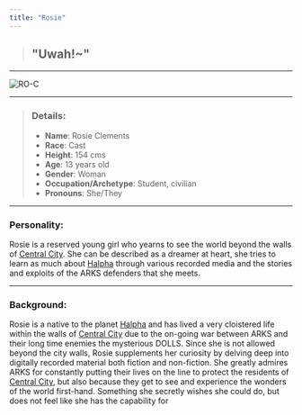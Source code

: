 ```yaml
---
title: "Rosie"
---
```


 > ## "Uwah!~"

---

![RO-C](https://raw.githubusercontent.com/Edd1ee/quartz/hugo/content/Images/Screenshots/roc.png?style=centerme)

---

> ### Details:
> - **Name**: Rosie Clements
> - **Race**: Cast
> - **Height**: 154 cms
> - **Age**: 13 years old
> - **Gender**: Woman
> - **Occupation/Archetype**: Student, civilian
> - **Pronouns**: She/They

---

### Personality:
Rosie is a reserved young girl who yearns to see the world beyond the walls of [Central City](SubIndexes/Places/Aelio/CentralCity.md). She can be described as a dreamer at heart, she tries to learn as much about [Halpha](SubIndexes/Places/Halpha.md) through various recorded media and the stories and exploits of the ARKS defenders that she meets.

---

### Background:
Rosie is a native to the planet [Halpha](SubIndexes/Places/Halpha.md) and has lived a very cloistered life within the walls of [Central City](SubIndexes/Places/Aelio/CentralCity.md) due to the on-going war between ARKS and their long time enemies the mysterious DOLLS.
Since she is not allowed beyond the city walls, Rosie supplements her curiosity by delving deep into digitally recorded material both fiction and non-fiction. She greatly admires ARKS for constantly putting their lives on the line to protect the residents of [Central City](SubIndexes/Places/Aelio/CentralCity.md), but also because they get to see and experience the wonders of the world first-hand. Something she secretly wishes she could do, but does not feel like she has the capability for

